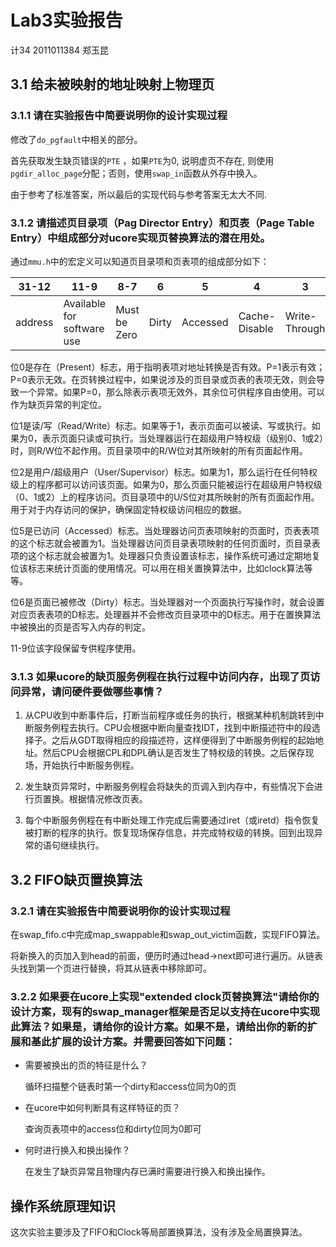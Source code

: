 # Lab3实验报告

计34 2011011384 郑玉昆

## 3.1 给未被映射的地址映射上物理页

### 3.1.1 请在实验报告中简要说明你的设计实现过程

修改了``do_pgfault``中相关的部分。

首先获取发生缺页错误的``PTE`` ，如果``PTE``为0, 说明虚页不存在, 则使用`pgdir_alloc_page`分配；否则，使用`swap_in`函数从外存中换入。

由于参考了标准答案，所以最后的实现代码与参考答案无太大不同.

### 3.1.2 请描述页目录项（Pag Director Entry）和页表（Page Table Entry）中组成部分对ucore实现页替换算法的潜在用处。

通过``mmu.h``中的宏定义可以知道页目录项和页表项的组成部分如下：

31-12  |11-9                      |8-7         |6    |5       |4            |     3            |2   |1        |0
-------|--------------------------|------------|-----|--------|-------------|------------------|----|---------|-------
address|Available for software use|Must be Zero|Dirty|Accessed|Cache-Disable|Write-Through|User|Writeable|Present

位0是存在（Present）标志，用于指明表项对地址转换是否有效。P=1表示有效；P=0表示无效。在页转换过程中，如果说涉及的页目录或页表的表项无效，则会导致一个异常。如果P=0，那么除表示表项无效外，其余位可供程序自由使用。可以作为缺页异常的判定位。

位1是读/写（Read/Write）标志。如果等于1，表示页面可以被读、写或执行。如果为0，表示页面只读或可执行。当处理器运行在超级用户特权级（级别0、1或2）时，则R/W位不起作用。页目录项中的R/W位对其所映射的所有页面起作用。

位2是用户/超级用户（User/Supervisor）标志。如果为1，那么运行在任何特权级上的程序都可以访问该页面。如果为0，那么页面只能被运行在超级用户特权级（0、1或2）上的程序访问。页目录项中的U/S位对其所映射的所有页面起作用。用于对于内存访问的保护，确保固定特权级访问相应的数据。

位5是已访问（Accessed）标志。当处理器访问页表项映射的页面时，页表表项的这个标志就会被置为1。当处理器访问页目录表项映射的任何页面时，页目录表项的这个标志就会被置为1。处理器只负责设置该标志，操作系统可通过定期地复位该标志来统计页面的使用情况。可以用在相关置换算法中，比如clock算法等等。

位6是页面已被修改（Dirty）标志。当处理器对一个页面执行写操作时，就会设置对应页表表项的D标志。处理器并不会修改页目录项中的D标志。用于在置换算法中被换出的页是否写入内存的判定。

11-9位该字段保留专供程序使用。

### 3.1.3 如果ucore的缺页服务例程在执行过程中访问内存，出现了页访问异常，请问硬件要做哪些事情？

1. 从CPU收到中断事件后，打断当前程序或任务的执行，根据某种机制跳转到中断服务例程去执行。CPU会根据中断向量查找IDT，找到中断描述符中的段选择子。之后从GDT取得相应的段描述符，这样便得到了中断服务例程的起始地址。然后CPU会根据CPL和DPL确认是否发生了特权级的转换。之后保存现场，开始执行中断服务例程。

2. 发生缺页异常时，中断服务例程会将缺失的页调入到内存中，有些情况下会进行页置换。根据情况修改页表。

3. 每个中断服务例程在有中断处理工作完成后需要通过iret（或iretd）指令恢复被打断的程序的执行。恢复现场保存信息，并完成特权级的转换。回到出现异常的语句继续执行。

## 3.2 FIFO缺页置换算法

### 3.2.1 请在实验报告中简要说明你的设计实现过程

在swap_fifo.c中完成map_swappable和swap_out_victim函数，实现FIFO算法。

将新换入的页加入到head的前面，便历时通过head->next即可进行遍历。从链表头找到第一个页进行替换，将其从链表中移除即可。

### 3.2.2 如果要在ucore上实现"extended clock页替换算法"请给你的设计方案，现有的swap_manager框架是否足以支持在ucore中实现此算法？如果是，请给你的设计方案。如果不是，请给出你的新的扩展和基此扩展的设计方案。并需要回答如下问题：
- 需要被换出的页的特征是什么？

  循环扫描整个链表时第一个dirty和access位同为0的页
  
- 在ucore中如何判断具有这样特征的页？

  查询页表项中的access位和dirty位同为0即可

- 何时进行换入和换出操作？

  在发生了缺页异常且物理内存已满时需要进行换入和换出操作。


## 操作系统原理知识

这次实验主要涉及了FIFO和Clock等局部置换算法，没有涉及全局置换算法。

